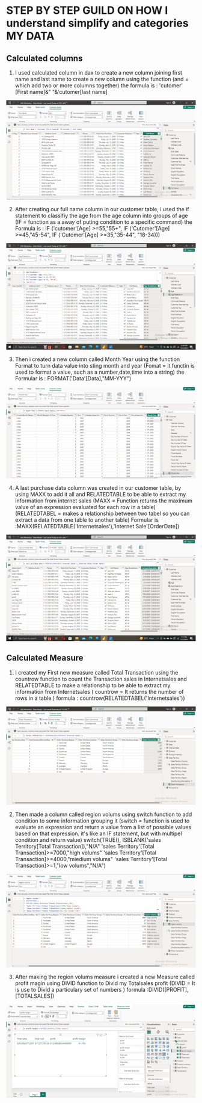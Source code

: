 # STEP BY STEP GUILD ON HOW I understand simplify and categories MY DATA  

## Calculated columns

1) I used calculated column in dax to create a new column joining first name and last name to create a new column
 using the function (and = which add two or more columns together) the formula is 
 : 'cutomer' [First name]&" "&'cutomer[last name]

![Image of the 1 solution](https://github.com/Smd419/DAX-PROJECT-/blob/main/Image/DAX1.png)
 
 
 2) After creating our full name column in our customer table, i used the if statement to classifiy the age from
  the age column into groups of age (IF = function as a away of puting condition to a specific command) the Formula
   is : IF ('cutomer'[Age] >=55,"55+",
              IF ('Cutomer'[Age] >=45,"45-54",
              IF ('Cutomer'[Age] >=35,"35-44",
                                      "18-34))) 

![Image of the 2 solution](https://github.com/Smd419/DAX-PROJECT-/blob/main/Image/DAX2.png)


3) Then i created a new column called Month Year using the function Format to turn data value into sting month
 and year (Fomat = it functin is used to format a value, such as a number,date,time into a string) the Formular
  is : FORMAT('Data'[Data],"MM-YYY")
 
 ![Image of the 3 solution](https://github.com/Smd419/DAX-PROJECT-/blob/main/Image/DAX3.png)


4) A last purchase data column was created in our customer table, by using MAXX to add it all and RELATEDTABLE
 to be able to extract my information from internet sales (MAXX = Function returns the maximum value of an 
 expression evaluated for each row in a table) (RELATEDTABEL = makes a relationship between two tabel so you 
 can extract a data from one table to another table) Formular is :MAXX(RELATEDTABLE('Internetsales'),'Internet Sale'[OrderDate])

![Image of the 4 solution](https://github.com/Smd419/DAX-PROJECT-/blob/main/Image/DAX6.png)


## Calculated Measure
  
1) I created my First new measure  called Total Transaction using the countrow function to count the Transaction 
sales in Internetsales and RELATEDTABLE to make a relationship to be able to extract my information from Internetsales
( countrow = It returns the number of rows in a table ) formula : countrow(RELATEDTABEL('Internetsales'))

![Image of the 5 solution](https://github.com/Smd419/DAX-PROJECT-/blob/main/Image/DAX7.png)


2) Then made a column called region volums using switch function to add condition to some information grouping it
(switch = function is used to evaluate an expression and return a value from a list of possible values based on that
expression. it's like an IF statement, but with multipel condition and return value)
                      switch(TRUE(),
                      ISBLANK('sales Territory[Total Transaction]),"N/A"
                      'sales Territory'[Total Transaction]>=7000,"high volums"
                      'sales Territory'[Total Transaction]>=4000,"miedium volums"
                      'sales Territory'[Total Transaction]>=1,"low volums","N/A")

![Image of the 6 solution](https://github.com/Smd419/DAX-PROJECT-/blob/main/Image/DAX8.png)


3) After making the region volums measure i created a new Measure called profit magin using DIVID function to 
Divid my Totalsales profit (DIVID = It is use to Divid a particulary set of numbers  ) formula :DIVID([PROFIT],[TOTALSALES])

![Image of the 7 solution](https://github.com/Smd419/DAX-PROJECT-/blob/main/Image/DAX10.png)